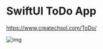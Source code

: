 #  SwiftUI ToDo App

https://www.createchsol.com/ToDo/

![img](https://www.createchsol.com/ToDo/files/image_stack_img-34.png)
